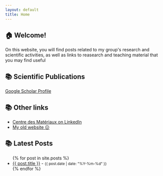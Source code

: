 ```yaml
---
layout: default
title: Home
---
```


## 🏠 Welcome!
 
On this website, you will find posts related to my group's research and scientific activities, as well as links to reasearch and teaching material that you may find useful 

<!--
## 📁 Pages 
 
- [About](/about/)
- [Contact](/contact/)
- [Teaching](/teaching/)
- [Job Offers](/job-offers/)
-->

## 📚 Scientific Publications

[Google Scholar Profile](https://scholar.google.com/citations?hl=en&user=EV2wmsgAAAAJ&view_op=list_works&sortby=pubdate)

## 📚 Other links

- [Centre des Matériaux on LinkedIn](https://www.linkedin.com/company/centre-des-materiaux-mines-paris/?viewAsMember=true)
- [My old website 😖](https://computationalengin.blogspot.com/)

## 📚 Latest Posts

<ul>
  {% for post in site.posts %}
    <li>
      <a href="{{ site.baseurl }}{{ post.url }}">{{ post.title }}</a> - <small>{{ post.date | date: "%Y-%m-%d" }}</small>
    </li>
  {% endfor %}
</ul>





